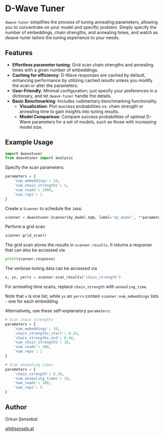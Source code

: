 # D-Wave Tuner

`dwave-tuner` simplifies the process of tuning annealing parameters, allowing
you to concentrate on your model and specific problem. Simply specify the
number of embeddings, chain strengths, and annealing times, and watch as
dwave-tuner tailors the tuning experience to your needs.

## Features
- **Effortless parameter tuning**: Grid scan chain strengths and annealing
  times with a given number of embeddings.
- **Caching for efficiency**: D-Wave responses are cached by default, enhancing 
  performance by utilizing cached results unless you modify the scan or alter
  the parameters.
- **User-Friendly**: Minimal configuration; just specify your preferences in a
  dictionary, and let `dwave-tuner` handle the details.
- **Basic Benchmarking**: Includes rudimentary benchmarking functionality.
  - **Visualization**: Plot success probabilities vs. chain strength or
    annealing time to gain insights into tuning results.
  - **Model Comparison**: Compare success probabilities of optimal D-Wave
    parameters for a set of models, such as those with increasing model size.

## Example Usage
```python
import dwavetuner
from dwavetuner import analysis
```

Specify the scan parameters:
```python
parameters = {
    'num_embeddings': 10,
    'num_chain_strengths': 1,
    'num_reads': 1000,
    'num_reps': 1
}
```

Create a `Scanner` to schedule the `Job`s:
```python
scanner = dwavetuner.Scanner(my_model.bqm, label='my_model', **parameters)
```

Perform a grid scan
```python
scanner.grid_scan()
```

The grid scan stores the results in `scanner.results`. It returns a response
that can also be accessed via
```python
print(scanner.response)
```

The verbose tuning data can be accessed via
```python
x, ys, yerrs = scanner.scan_results('chain_strength')
```

For annealing time scans, replace `chain_strength` with `annealing_time`.

Note that `x` is one list, while `ys` an `yerrs` contain
`scanner.num_embeddings` lists - one for each embedding.

Alternatively, use these self-explanatory `parameters`:
```python
# Scan chain strengths
parameters = {
    'num_embeddings': 10,
    'chain_strengths_start': 0.24,
    'chain_strengths_end': 0.44,
    'num_chain_strengths': 10,
    'num_reads': 100,
    'num_reps': 1
}

# Scan annealing times
parameters = {
    'chain_strength': 0.28,
    'num_annealing_times': 10,
    'num_reads': 100,
    'num_reps': 5
}
```

## Author

Orkun Şensebat

git@senseb.at
